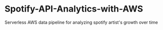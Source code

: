 # Spotify-API-Analytics-with-AWS
Serverless AWS data pipeline for analyzing spotify artist's growth over time
